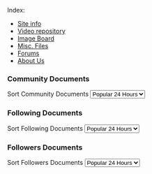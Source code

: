 Index:
 - [Site info](/freepo.markdown)
 - [Video repository](/Videos.markdown)
 - [Image Board](/Pictures.markdown)
 - [Misc. Files](/Files.markdown)
 - [Forums](/Forums.markdown)
 - [About Us](/Contact.markdown)

 <body>
		<div id="communitydoc">
			<h3>Community Documents</h3>
			<label for="docsort">Sort Community Documents</label>
			<select name="docsort" id="docsort" size="0">
				<option value="24hour">Popular 24 Hours</option>
				<option value="alltime">Popular All Time</option>
				<option value="new">Newest</option>
				<option value="old">Oldest</option>
				<option value="like">Most Liked</option>
				<option value="dislike">Most Disliked</option>
			</select>
		</div>
		<div id="followingdoc">
			<h3>Following Documents</h3>
			<label id="docsortfollowing">Sort Following Documents</label>
			<select name="docsortfollowing" id="docsortfollowing" size="0">
				<option value="24hour">Popular 24 Hours</option>
				<option value="alltime">Popular All Time</option>
				<option value="new">Newest</option>
				<option value="old">Oldest</option>
				<option value="like">Most Liked</option>
				<option value="dislike">Most Disliked</option>
			</select>
		</div>
		<div id="followerdoc">
			<h3>Followers Documents</h3>
			<label id="docsortfollower">Sort Followers Documents</label>
			<select name="docsortfollower" id="docsortfollower" size="0">
				<option value="24hour">Popular 24 Hours</option>
				<option value="alltime">Popular All Time</option>
				<option value="new">Newest</option>
				<option value="old">Oldest</option>
				<option value="like">Most Liked</option>
				<option value="dislike">Most Disliked</option>
			</select>
		</div>
	</body>